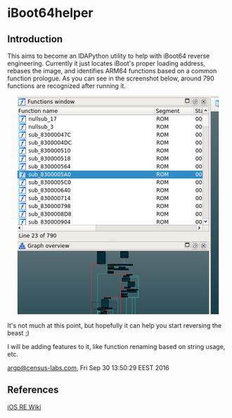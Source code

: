 # iBoot64helper

## Introduction

This aims to become an IDAPython utility to help with iBoot64 reverse
engineering. Currently it just locates iBoot's proper loading address,
rebases the image, and identifies ARM64 functions based on a common
function prologue. As you can see in the screenshot below, around 790
functions are recognized after running it.

<p align="center"><img src="screenshot.png"/></p>

It's not much at this point, but hopefully it can help you start reversing
the beast ;)

I will be adding features to it, like function renaming based on string
usage, etc.

argp@census-labs.com, Fri Sep 30 13:50:29 EEST 2016

## References
[iOS RE Wiki](https://github.com/kpwn/iOSRE/blob/master/wiki/iBoot-RE.md)
